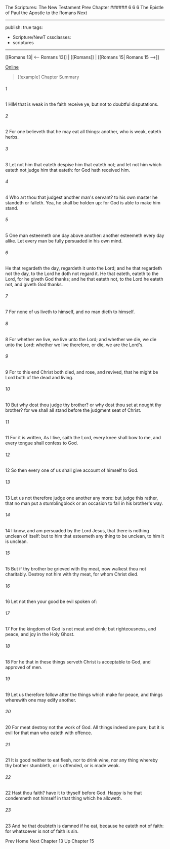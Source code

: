 The Scriptures: The New Testament
Prev
Chapter ###### 6
6 6 The Epistle of Paul the Apostle to the Romans
Next

---
publish: true
tags:
  - Scripture/NewT
cssclasses:
  - scriptures
---
[[Romans 13| <-- Romans 13]] | [[Romans]] | [[Romans 15| Romans 15 -->]]

[Online](https://churchofjesuschrist.org/study/scriptures/nt/rom/14?lang=eng)

>[!example] Chapter Summary
>
###### 1
1 HIM that is weak in the faith receive ye, but not to doubtful disputations.
###### 2
2 For one believeth that he may eat all things: another, who is weak, eateth herbs.
###### 3
3 Let not him that eateth despise him that eateth not; and let not him which eateth not judge him that eateth: for God hath received him.
###### 4
4 Who art thou that judgest another man's servant? to his own master he standeth or falleth. Yea, he shall be holden up: for God is able to make him stand.
###### 5
5 One man esteemeth one day above another: another esteemeth every day alike. Let every man be fully persuaded in his own mind.
###### 6
He that regardeth the day, regardeth it unto the Lord; and he that regardeth not the day, to the Lord he doth not regard it. He that eateth, eateth to the Lord, for he giveth God thanks; and he that eateth not, to the Lord he eateth not, and giveth God thanks.
###### 7
7 For none of us liveth to himself, and no man dieth to himself.
###### 8
8 For whether we live, we live unto the Lord; and whether we die, we die unto the Lord: whether we live therefore, or die, we are the Lord's.
###### 9
9 For to this end Christ both died, and rose, and revived, that he might be Lord both of the dead and living.
###### 10
10 But why dost thou judge thy brother? or why dost thou set at nought thy brother? for we shall all stand before the judgment seat of Christ.
###### 11
11 For it is written, As I live, saith the Lord, every knee shall bow to me, and every tongue shall confess to God.
###### 12
12 So then every one of us shall give account of himself to God.
###### 13
13 Let us not therefore judge one another any more: but judge this rather, that no man put a stumblingblock or an occasion to fall in his brother's way.
###### 14
14 I know, and am persuaded by the Lord Jesus, that there is nothing unclean of itself: but to him that esteemeth any thing to be unclean, to him it is unclean.
###### 15
15 But if thy brother be grieved with thy meat, now walkest thou not charitably. Destroy not him with thy meat, for whom Christ died.
###### 16
16 Let not then your good be evil spoken of:
###### 17
17 For the kingdom of God is not meat and drink; but righteousness, and peace, and joy in the Holy Ghost.
###### 18
18 For he that in these things serveth Christ is acceptable to God, and approved of men.
###### 19
19 Let us therefore follow after the things which make for peace, and things wherewith one may edify another.
###### 20
20 For meat destroy not the work of God. All things indeed are pure; but it is evil for that man who eateth with offence.
###### 21
21 It is good neither to eat flesh, nor to drink wine, nor any thing whereby thy brother stumbleth, or is offended, or is made weak.
###### 22
22 Hast thou faith? have it to thyself before God. Happy is he that condemneth not himself in that thing which he alloweth.
###### 23
23 And he that doubteth is damned if he eat, because he eateth not of faith: for whatsoever is not of faith is sin.

Prev
Home
Next
Chapter 13
Up
Chapter 15



